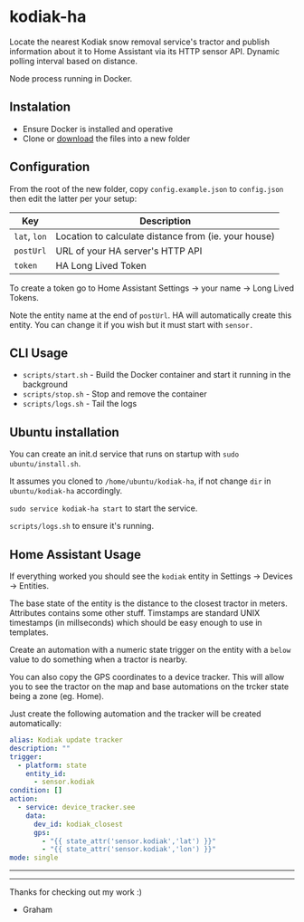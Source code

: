 # kodiak-ha

Locate the nearest Kodiak snow removal service's tractor and publish information about it to Home Assistant via its HTTP sensor API. Dynamic polling interval based on distance.

Node process running in Docker.

## Instalation

- Ensure Docker is installed and operative
- Clone or [download](https://github.com/grahamj/kodiak-ha/archive/refs/heads/main.zip) the files into a new folder

## Configuration

From the root of the new folder, copy `config.example.json` to `config.json` then edit the latter per your setup:

| Key | Description |
|-|-|
| `lat`, `lon` | Location to calculate distance from (ie. your house) |
| `postUrl` | URL of your HA server's HTTP API |
| `token` | HA Long Lived Token |

To create a token go to Home Assistant Settings -> your name -> Long Lived Tokens.

Note the entity name at the end of `postUrl`. HA will automatically create this entity. You can change it if you wish but it must start with `sensor.`

## CLI Usage

- `scripts/start.sh` - Build the Docker container and start it running in the background
- `scripts/stop.sh` - Stop and remove the container
- `scripts/logs.sh` - Tail the logs

## Ubuntu installation

You can create an init.d service that runs on startup with `sudo ubuntu/install.sh`.

It assumes you cloned to `/home/ubuntu/kodiak-ha`, if not change `dir` in `ubuntu/kodiak-ha` accordingly.

`sudo service kodiak-ha start` to start the service.

`scripts/logs.sh` to ensure it's running.

## Home Assistant Usage

If everything worked you should see the `kodiak` entity in Settings -> Devices -> Entities.

The base state of the entity is the distance to the closest tractor in meters. Attributes contains some other stuff. Timstamps are standard UNIX timestamps (in millseconds) which should be easy enough to use in templates.

Create an automation with a numeric state trigger on the entity with a `below` value to do something when a tractor is nearby.

You can also copy the GPS coordinates to a device tracker. This will allow you to see the tractor on the map and base automations on the trcker state being a zone (eg. Home).

Just create the following automation and the tracker will be created automatically:

```yaml
alias: Kodiak update tracker
description: ""
trigger:
  - platform: state
    entity_id:
      - sensor.kodiak
condition: []
action:
  - service: device_tracker.see
    data:
      dev_id: kodiak_closest
      gps:
        - "{{ state_attr('sensor.kodiak','lat') }}"
        - "{{ state_attr('sensor.kodiak','lon') }}"
mode: single
```

---
---
Thanks for checking out my work :)

- Graham
